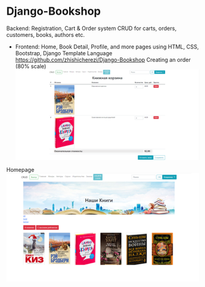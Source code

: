 # Django-Bookshop
Backend:
Registration, Cart & Order system
CRUD for carts, orders, customers, books, authors etc.

 + Frontend:
Home, Book Detail, Profile, and more pages using HTML, CSS, Bootstrap, Django Template Language
https://github.com/zhishicherezi/Django-Bookshop
Creating an order (80% scale)
![alt text](корзина.png "Cart -> Order")​

Homepage
![alt text](главная.png "Homepage")​
